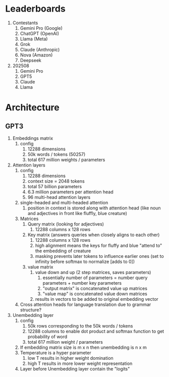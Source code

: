 # Leaderboards
1. Contestants
   1. Gemini Pro (Google)
   2. ChatGPT (OpenAI)
   3. Llama (Meta)
   4. Grok
   5. Claude (Anthropic)
   6. Nova (Amazon)
   7. Deepseek
2. 202508
   1. Gemini Pro
   2. GPT5
   3. Claude
   4. Llama
   
# Architecture
## GPT3
1. Embeddings matrix
   1. config 
      1. 12288 dimensions
      2. 50k words / tokens (50257)
      3. total 617 million weights / parameters
2. Attention layers 
   1. config
      1. 12288 dimensions
      2. context size = 2048 tokens
      3. total 57 billion parameters
      4. 6.3 million parameters per attention head
      5. 96 multi-head attention layers
   2. single-headed and multi-headed attention
      1. position in context is stored along with attention head (like noun and adjectives in front like fluffly, blue creature)
   3. Matrices
      1. Query matrix (looking for adjectives) 
         1. 12288 columns x 128 rows
      2. Key matrix (answers queries when closely aligns to each other)
         1. 12288 columns x 128 rows
         2. high alignment means the keys for fluffy and blue "attend to" the embedding of creature
         3. masking prevents later tokens to influence earlier ones (set to infinity before softmax to normalize [adds to 0])
      3. value matrix
         1. value down and up (2 step matrices, saves parameters)
            1. essentially number of parameters = number query parameters + number key parameters
            2. "output matrix" is concatenated value up matrices
            3. "value map" is concatenated value down matrices
         2. results in vectors to be added to original embedding vector
   4.  Cross attention heads for language translation due to grammar structure?
3. Unembedding layer
   1. config
      1. 50k rows corresponding to the 50k words / tokens
      2. 12288 columns to enable dot product and softmax function to get probability of word
      3. total 617 million weight / parameters
   2. If embedding matrix size is m x n then unembedding is n x m
   3. Temperature is a hyper parameter
      1. low T results in higher weight domination
      2. high T results in more lower weight representation
   4. Layer before Unembedding layer contain the "logits"